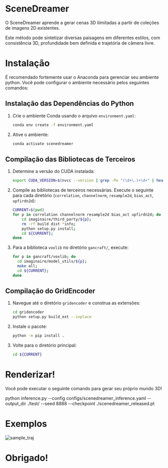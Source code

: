 # SceneDreamer
O SceneDreamer aprende a gerar cenas 3D ilimitadas a partir de coleções de imagens 2D existentes.

Este método pode sintetizar diversas paisagens em diferentes estilos, com consistência 3D, profundidade bem definida e trajetória de câmera livre.

# Instalação
É recomendado fortemente usar o Anaconda para gerenciar seu ambiente python. Você pode configurar o ambiente necessário pelos seguintes comandos:


## Instalação das Dependências do Python

1. Crie o ambiente Conda usando o arquivo `environment.yaml`:

    ```bash
    conda env create -f environment.yaml
    ```

2. Ative o ambiente:

    ```bash
    conda activate scenedreamer
    ```

## Compilação das Bibliotecas de Terceiros

1. Determine a versão do CUDA instalada:

    ```bash
    export CUDA_VERSION=$(nvcc --version | grep -Po "(\d+\.)+\d+" | head -1)
    ```

2. Compile as bibliotecas de terceiros necessárias. Execute o seguinte para cada diretório (`correlation`, `channelnorm`, `resample2d`, `bias_act`, `upfirdn2d`):

    ```bash
    CURRENT=$(pwd)
    for p in correlation channelnorm resample2d bias_act upfirdn2d; do
        cd imaginaire/third_party/${p};
        rm -rf build dist *info;
        python setup.py install;
        cd ${CURRENT};
    done
    ```

3. Para a biblioteca `voxlib` no diretório `gancraft/`, execute:

    ```bash
    for p in gancraft/voxlib; do
      cd imaginaire/model_utils/${p};
      make all;
      cd ${CURRENT};
    done
    ```

## Compilação do GridEncoder

1. Navegue até o diretório `gridencoder` e construa as extensões:

    ```bash
    cd gridencoder
    python setup.py build_ext --inplace
    ```

2. Instale o pacote:

    ```bash
    python -m pip install .
    ```

3. Volte para o diretório principal:

    ```bash
    cd ${CURRENT}
    ```


# Renderizar!
Você pode executar o seguinte comando para gerar seu próprio mundo 3D!

python inference.py --config configs/scenedreamer_inference.yaml --output_dir ./test/ --seed 8888 --checkpoint ./scenedreamer_released.pt

# Exemplos 


![sample_traj](https://github.com/user-attachments/assets/8bef1cf5-9c6c-48f3-858d-19b8610705e4)

# Obrigado!

